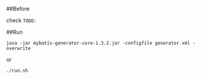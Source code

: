##Before

check `TODO:`

##Run

```
java -jar mybatis-generator-core-1.3.2.jar -configfile generator.xml -overwrite
```
or
```
./run.sh
```
